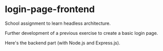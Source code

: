 # login-page-frontend
School assignment to learn headless architecture. 

Further development of a previous exercise to create a basic login page.

Here's the backend part (with Node.js and Express.js).
